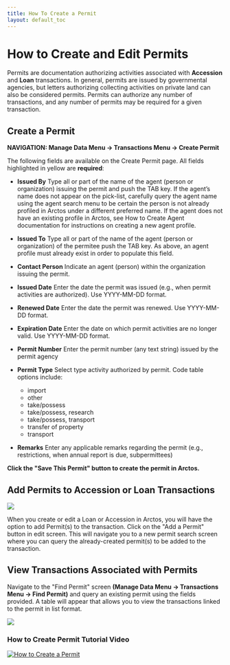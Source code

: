 ```yaml
---
title: How To Create a Permit
layout: default_toc
---
```

# How to Create and Edit Permits

Permits are documentation authorizing activities associated with **Accession** and **Loan** transactions. In general, permits are issued by governmental agencies, but letters authorizing collecting activities on private land can also be considered permits. Permits can authorize any number of transactions, and any number of permits may be required for a given transaction.

## Create a Permit
**NAVIGATION: Manage Data Menu → Transactions Menu → Create Permit**

The following fields are available on the Create Permit page. All fields highlighted in yellow are **required**:

- **Issued By**
Type all or part of the name of the agent (person or organization) issuing the permit and push the TAB key. If the agent’s name does not appear on the pick-list, carefully query the agent name using the agent search menu to be certain the person is not already profiled in Arctos under a different preferred name. If the agent does not have an existing profile in Arctos, see How to Create Agent documentation for instructions on creating a new agent profile.

- **Issued To**
Type all or part of the name of the agent (person or organization) of the permitee push the TAB key. As above, an agent profile must already exist in order to populate this field.
 
- **Contact Person**
Indicate an agent (person) within the organization issuing the permit.

- **Issued Date**
Enter the date the permit was issued (e.g., when permit activities are authorized). Use YYYY-MM-DD format.

- **Renewed Date**
Enter the date the permit was renewed. Use YYYY-MM-DD format.

- **Expiration Date**
Enter the date on which permit activities are no longer valid. Use YYYY-MM-DD format.

- **Permit Number**
Enter the permit number (any text string) issued by the permit agency

- **Permit Type**
Select type activity authorized by permit. Code table options include:

    * import
    * other
    * take/possess
    * take/possess, research
    * take/possess, transport
    * transfer of property
    * transport

- **Remarks**
Enter any applicable remarks regarding the permit (e.g., restrictions, when annual report is due, subpermittees)

**Click the "Save This Permit" button to create the permit in Arctos.**

## Add Permits to Accession or Loan Transactions

![](https://raw.githubusercontent.com/ArctosDB/documentation-wiki/master/tutorial_images/add.a.permit.button.JPG)

When you create or edit a Loan or Accession in Arctos, you will have the option to add Permit(s) to the transaction. Click on the "Add a Permit" button in edit screen. This will navigate you to a new permit search screen where you can query the already-created permit(s) to be added to the transaction.

## View Transactions Associated with Permits

Navigate to the "Find Permit" screen **(Manage Data Menu → Transactions Menu → Find Permit)** and query an existing permit using the fields provided. A table will appear that allows you to view the transactions linked to the permit in list format.

![](https://raw.githubusercontent.com/ArctosDB/documentation-wiki/master/tutorial_images/permit_table.JPG)
### How to Create Permit Tutorial Video ###

[![How to Create a Permit](https://raw.githubusercontent.com/ArctosDB/documentation-wiki/gh-pages/tutorial_images/How_to_Create_a_Permit_in_Arctos.jpg)](https://youtu.be/Wu0ij7VoiEE)



